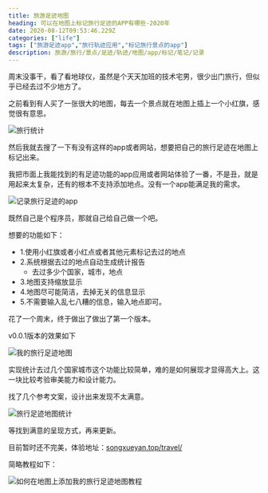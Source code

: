 ```yaml
---
title: 旅游足迹地图
heading: 可以在地图上标记旅行足迹的APP有哪些-2020年
date: 2020-08-12T09:53:46.229Z
categories: ["life"]
tags: ["旅游足迹app","旅行轨迹应用","标记旅行景点的app"]
description: 旅游/旅行/景点/足迹/轨迹/地图/app/标记/笔记/记录
---
```




周末没事干，看了看地球仪，虽然是个天天加班的技术宅男，很少出门旅行，但似乎已经去过不少地方了。


之前看到有人买了一张很大的地图，每去一个景点就在地图上插上一个小红旗，感觉很有意思。

![旅行统计](https://gitee.com/smile365/blogimg/raw/master/sxy91/1597738235802.png)

然后我就去搜了一下有没有这样的app或者网站，想要把自己的旅行足迹在地图上标记出来。

我把市面上我能找到的有足迹功能的app应用或者网站体验了一番，不是丑，就是用起来太复杂，还有的根本不支持添加地点。没有一个app能满足我的需求。

![记录旅行足迹的app](https://gitee.com/smile365/blogimg/raw/master/sxy91/1597226052001.png)


既然自己是个程序员，那就自己给自己做一个吧。

想要的功能如下：
- 1.使用小红旗或者小红点或者其他元素标记去过的地点
- 2.系统根据去过的地点自动生成统计报告
	- 去过多少个国家，城市，地点
- 3.地图支持缩放显示
- 4.地图尽可能简洁，去掉无关的信息显示
- 5.不需要输入乱七八糟的信息，输入地点即可。

花了一个周末，终于做出了做出了第一个版本。


v0.0.1版本的效果如下

![我的旅行足迹地图](https://gitee.com/smile365/blogimg/raw/master/sxy91/1597656826840.png)

实现统计去过几个国家城市这个功能比较简单，难的是如何展现才显得高大上。这一块比较考验审美能力和设计能力。

找了几个参考文案，设计出来发现不太满意。

![旅行足迹地图统计](https://gitee.com/smile365/blogimg/raw/master/sxy91/1597656937669.png)


等找到满意的呈现方式，再来更新。

目前暂时还不完美，体验地址：[songxueyan.top/travel/](https://songxueyan.top/travel/index.html)


简略教程如下：

![如何在地图上添加我的旅行足迹地图教程](https://gitee.com/smile365/blogimg/raw/master/sxy91/1597737865702.png)

